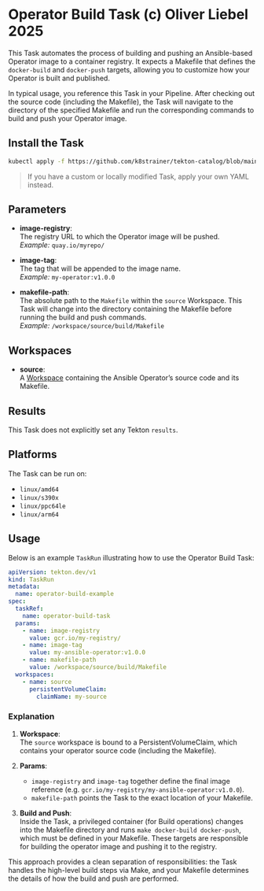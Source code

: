 # Operator Build Task (c) Oliver Liebel 2025

This Task automates the process of building and pushing an Ansible-based Operator
image to a container registry. It expects a Makefile that defines the `docker-build`
and `docker-push` targets, allowing you to customize how your Operator is built
and published.

In typical usage, you reference this Task in your Pipeline. After checking out the
source code (including the Makefile), the Task will navigate to the directory of
the specified Makefile and run the corresponding commands to build and push your
Operator image.

## Install the Task

```bash
kubectl apply -f https://github.com/k8strainer/tekton-catalog/blob/main/task/operator-build/0.1/raw
```

> If you have a custom or locally modified Task, apply your own YAML instead.

## Parameters

- **image-registry**:  
  The registry URL to which the Operator image will be pushed.  
  *Example:* `quay.io/myrepo/`
  
- **image-tag**:  
  The tag that will be appended to the image name.  
  *Example:* `my-operator:v1.0.0`
  
- **makefile-path**:  
  The absolute path to the `Makefile` within the `source` Workspace. This Task will
  change into the directory containing the Makefile before running the build and
  push commands.  
  *Example:* `/workspace/source/build/Makefile`

## Workspaces

- **source**:  
  A [Workspace](https://github.com/tektoncd/pipeline/blob/main/docs/workspaces.md) containing the Ansible Operator’s source code and its Makefile.

## Results

This Task does not explicitly set any Tekton `results`.

## Platforms

The Task can be run on:
- `linux/amd64`
- `linux/s390x`
- `linux/ppc64le`
- `linux/arm64`

## Usage

Below is an example `TaskRun` illustrating how to use the Operator Build Task:

```yaml
apiVersion: tekton.dev/v1
kind: TaskRun
metadata:
  name: operator-build-example
spec:
  taskRef:
    name: operator-build-task
  params:
    - name: image-registry
      value: gcr.io/my-registry/
    - name: image-tag
      value: my-ansible-operator:v1.0.0
    - name: makefile-path
      value: /workspace/source/build/Makefile
  workspaces:
    - name: source
      persistentVolumeClaim:
        claimName: my-source
```

### Explanation

1. **Workspace**:  
   The `source` workspace is bound to a PersistentVolumeClaim, which contains
   your operator source code (including the Makefile).

2. **Params**:  
   - `image-registry` and `image-tag` together define the final image reference
     (e.g. `gcr.io/my-registry/my-ansible-operator:v1.0.0`).
   - `makefile-path` points the Task to the exact location of your Makefile.

3. **Build and Push**:  
   Inside the Task, a privileged container (for Build operations) changes into the
   Makefile directory and runs `make docker-build docker-push`, which must be
   defined in your Makefile. These targets are responsible for building the
   operator image and pushing it to the registry.

This approach provides a clean separation of responsibilities: the Task handles the
high-level build steps via Make, and your Makefile determines the details of how
the build and push are performed.
